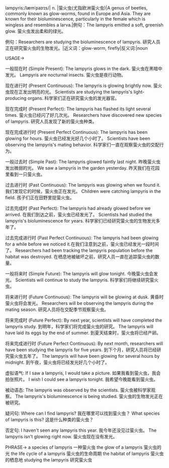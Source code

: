 lampyris:/læmˈpaɪrɪs/| n. |萤火虫(尤指欧洲萤火虫)|A genus of beetles, commonly known as glow-worms, found in Europe and Asia. They are known for their bioluminescence, particularly in the female which is wingless and resembles a larva.|例句：The lampyris emitted a soft, greenish glow. 萤火虫发出柔和的绿光。

例句：Researchers are studying the bioluminescence of lampyris. 研究人员正在研究萤火虫的生物发光。|近义词：glow-worm, firefly|反义词:|noun


USAGE->

一般现在时 (Simple Present):
The lampyris glows in the dark.  萤火虫在黑暗中发光。
Lampyris are nocturnal insects. 萤火虫是夜行动物。

现在进行时 (Present Continuous):
The lampyris is glowing brightly now. 萤火虫现在正发出明亮的光。
Scientists are studying the lampyris's light-producing organs. 科学家们正在研究萤火虫的发光器官。

现在完成时 (Present Perfect):
The lampyris has flashed its light several times. 萤火虫已经闪了好几次光。
Researchers have discovered new species of lampyris. 研究人员发现了新的萤火虫种类。


现在完成进行时 (Present Perfect Continuous):
The lampyris has been glowing for hours. 萤火虫已经发光好几个小时了。
Scientists have been observing the lampyris's mating behavior. 科学家们一直在观察萤火虫的交配行为。


一般过去时 (Simple Past):
The lampyris glowed faintly last night. 昨晚萤火虫发出微弱的光。
We saw a lampyris in the garden yesterday. 昨天我们在花园里看到一只萤火虫。


过去进行时 (Past Continuous):
The lampyris was glowing when we found it. 我们发现它的时候，萤火虫正在发光。
Children were catching lampyris in the field. 孩子们正在田野里捉萤火虫。


过去完成时 (Past Perfect):
The lampyris had already glowed before we arrived. 在我们到达之前，萤火虫已经发光了。
Scientists had studied the lampyris's bioluminescence for years. 科学家们已经研究萤火虫的生物发光多年了。


过去完成进行时 (Past Perfect Continuous):
The lampyris had been glowing for a while before we noticed it.在我们注意到之前，萤火虫已经发光一段时间了。
Researchers had been tracking the lampyris population before the habitat was destroyed. 在栖息地被破坏之前，研究人员一直在追踪萤火虫的数量。


一般将来时 (Simple Future):
The lampyris will glow tonight. 今晚萤火虫会发光。
Scientists will continue to study the lampyris. 科学家们将继续研究萤火虫。


将来进行时 (Future Continuous):
The lampyris will be glowing at dusk. 黄昏时萤火虫将会发光。
Researchers will be observing the lampyris during the mating season. 研究人员将在交配季节观察萤火虫。


将来完成时 (Future Perfect):
By next year, scientists will have completed the lampyris study. 到明年，科学家们将完成萤火虫的研究。
The lampyris will have laid its eggs by the end of summer. 到夏天结束时，萤火虫将已经产卵。


将来完成进行时 (Future Perfect Continuous):
By next month, researchers will have been studying the lampyris for five years. 到下个月，研究人员将已经研究萤火虫五年了。
The lampyris will have been glowing for several hours by midnight. 到午夜，萤火虫将已经发光好几个小时了。


虚拟语气:
If I saw a lampyris, I would take a picture. 如果我看到萤火虫，我会拍张照片。
I wish I could see a lampyris tonight. 我希望今晚能看到萤火虫。


被动语态:
The lampyris was observed by the scientists.  萤火虫被科学家观察。
The lampyris's bioluminescence is being studied. 萤火虫的生物发光正在被研究。


疑问句:
Where can I find lampyris? 我在哪里可以找到萤火虫？
What species of lampyris is this?  这是什么种类的萤火虫？


否定句:
I haven't seen any lampyris this year. 我今年还没见过萤火虫。
The lampyris isn't glowing right now. 萤火虫现在没有发光。



PHRASE->
a species of lampyris 一种萤火虫
the glow of a lampyris 萤火虫的光
the life cycle of a lampyris 萤火虫的生命周期
the habitat of lampyris 萤火虫的栖息地
studying the lampyris 研究萤火虫
